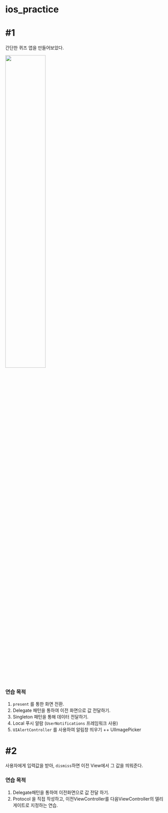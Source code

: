 # ios_practice



# #1

간단한 퀴즈 앱을 만들어보았다.

<img width="50%" src="https://user-images.githubusercontent.com/46234386/132441394-07f02f22-c518-4d38-b862-eef8a33326bb.gif"/>





### 연습 목적

1. `present` 를 통한 화면 전환.
2. Delegate 패턴을 통하여 이전 화면으로 값 전달하기.
3. Singleton 패턴을 통해 데이터 전달하기.
4. Local 푸시 알람 (`UserNotifications` 프레임워크 사용)
5. `UIAlertController` 를 사용하여 알림창 띄우기
 ++ UIImagePicker 









# #2

사용자에게 입력값을 받아, `dismiss`하면 이전 View에서 그 값을 띄워준다.



### 연습 목적

1. Delegate패턴을 통하여 이전화면으로 값 전달 하기.
2. Protocol 을 직접 작성하고, 이전ViewController를 다음ViewController의 델리게이트로 지정하는 연습.



